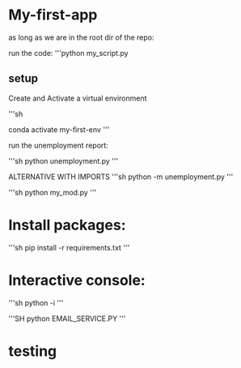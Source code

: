 # My-first-app

as long as we are in the root dir of the repo:

run the code:
'''python my_script.py

## setup

Create and Activate a virtual environment 

'''sh 


conda activate my-first-env
'''

run the unemployment report:

'''sh
python unemployment.py 
'''

ALTERNATIVE WITH IMPORTS
'''sh
python -m unemployment.py 
'''

'''sh
python my_mod.py
'''


# Install packages:
'''sh 
pip install -r requirements.txt
'''

# Interactive console:
'''sh
python -i
'''

'''SH
python EMAIL_SERVICE.PY
'''


# testing




